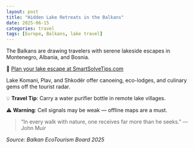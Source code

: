 ```yaml
---
layout: post
title: "Hidden Lake Retreats in the Balkans"
date: 2025-06-15
categories: travel
tags: [Europe, Balkans, lake travel]
---
```


The Balkans are drawing travelers with serene lakeside escapes in Montenegro, Albania, and Bosnia.

🔗 [Plan your lake escape at SmartSolveTips.com](https://www.smartsolvetips.com)

Lake Komani, Plav, and Shkodër offer canoeing, eco-lodges, and culinary gems off the tourist radar.

💡 **Travel Tip**: Carry a water purifier bottle in remote lake villages.

⚠️ **Warning**: Cell signals may be weak — offline maps are a must.

> “In every walk with nature, one receives far more than he seeks.” — John Muir

*Source: Balkan EcoTourism Board 2025*
